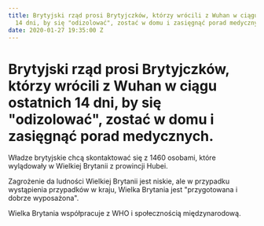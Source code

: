 ```yaml
---
title: Brytyjski rząd prosi Brytyjczków, którzy wrócili z Wuhan w ciągu ostatnich
  14 dni, by się "odizolować", zostać w domu i zasięgnąć porad medycznych.
date: 2020-01-27 19:35:00 Z
---
```


# Brytyjski rząd prosi Brytyjczków, którzy wrócili z **Wuhan** w ciągu **ostatnich 14 dni**, by się "odizolować", zostać w domu i zasięgnąć porad medycznych.

Władze brytyjskie chcą skontaktować się z 1460 osobami, które wylądowały w Wielkiej Brytanii z prowincji Hubei.

Zagrożenie da ludności Wielkiej Brytanii jest niskie, ale w przypadku wystąpienia przypadków w kraju, Wielka Brytania jest "przygotowana i dobrze wyposażona".

Wielka Brytania współpracuje z WHO i społecznością międzynarodową.